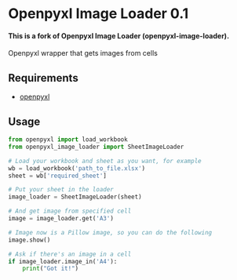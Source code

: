 # Openpyxl Image Loader 0.1

#### This is a fork of Openpyxl Image Loader (openpyxl-image-loader).
Openpyxl wrapper that gets images from cells

## Requirements

- [openpyxl](https://pypi.org/project/openpyxl/)

## Usage

```python
from openpyxl import load_workbook
from openpyxl_image_loader import SheetImageLoader

# Load your workbook and sheet as you want, for example
wb = load_workbook('path_to_file.xlsx')
sheet = wb['required_sheet']

# Put your sheet in the loader
image_loader = SheetImageLoader(sheet)

# And get image from specified cell
image = image_loader.get('A3')

# Image now is a Pillow image, so you can do the following
image.show()

# Ask if there's an image in a cell
if image_loader.image_in('A4'):
    print("Got it!")

```
